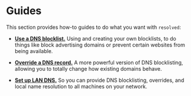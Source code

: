 Guides
======

This section provides how-to guides to do what you want with `resolved`:

- **[Use a DNS blocklist.](./guides/use-a-dns-blocklist.md)** Using and creating
  your own blocklists, to do things like block advertising domains or prevent
  certain websites from being available.

- **[Override a DNS record.](./guides/override-a-dns-record.md)** A more
  powerful version of DNS blocklisting, allowing you to totally change how
  existing domains behave.

- **[Set up LAN DNS.](./guides/set-up-lan-dns.md)** So you can provide DNS
  blocklisting, overrides, and local name resolution to all machines on your
  network.

